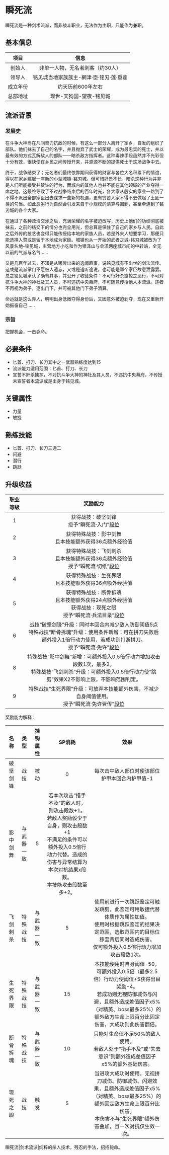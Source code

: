 # 瞬死流

瞬死流是一种剑术流派，而非战斗职业，无法作为主职，只能作为兼职。

## 基本信息

项目|信息
:--:|:--:
创始人|非单一人物，无名者刺客（约30人）
领导人|铭见城当地家族族主-網津·臣·铭刃·莲·重莲
成立年份|约天历前600年左右
总部地址|现世-天狗国-望夜-铭见城

## 流派背景

### 发展史

在斗争大神尚在凡间奋力抗敌的时候，有这么一部分人离开了家乡，自发的组织了部队。他们抹去了自己的名字，并且抛弃了武士的荣耀，成为最忠实的死士，并以最有效的方式瓦解敌人的部队——暗杀敌方指挥者。这种毒辣手段虽然并不光彩但十分有效，很快便在乡民之间传授开来，并源源不断的提供死士于这场战争中去。

终于，战争结束了；无名者们最终依靠期间获得的财富与各位大名积累下的情谊，得以在家乡建起一座新的小型城镇-铭刃城。但可惜好景不长，暗杀这种行为并非是人们所能接受并赞许的行为，而城内的其他人也并不能在其他领域的产业夺得一席之地。这最终导致了不过战争结束后的百年时光，各大家从殷实的家业一路到了不得不派出全部家臣出去谋求一些新的机遇，更有穷苦人家不得不去做起了土匪一类的勾当。如此恶劣行为自然会引发来自于小规模的清算与围剿，甚至牵连到了铭刃城的各个大家。

在通过了各种政治交涉之后，充满荣耀的名字被迫改写，历史上他们的功绩彻底被抹去，之前的结交下的情分也完全用光，但总算是保住了自己的家乡与人民。自此之后外传的技艺也变得只能传授给本地的家族人员，若是外来人想要学习，那便只能选择入赘或是留于本地成为家臣。城镇也从一开始的武者之城-铭刃城被改为了风景名地-铭见城，主营地方小吃和作为银泽山与会泽两座城市间的中转站，全无以前的气派与名气……

又是几百年过去，不知是从哪传出来的逸闻趣事，说铭见城有不出世的剑法流传。这或是流派掌门不愿被人遗忘，又或是道听途说，也可能是哪个家臣故意泄露罢。总之铭见城承认了确有其事，并公开了收徒条件：不可行奸杀掳掠之恶行，不可对抗斗争大神的神社及其人员，不可违抗中央幕府，不可随意传授他人本流派。违者不再视为弟子，逐出门下，并可被其他门下弟子清算。

命运就是这么弄人，明明出身低微夺得身份后，又因意外被迫剥夺，现在又重新开始振奋自己……

### 宗旨

把握机会，一击毙命。

## 必要条件

* 匕首、打刀、长刀其中之一武器熟练度达到15
* 流派能力适用范围：匕首、打刀、长刀
* 宣誓不奸杀掳掠，不对抗斗争大神的神社及其人员，不违抗中央幕府，不传授未宣誓者本流派或是出身于铭见城。

## 关键属性

* 力量
* 敏捷

## 熟练技能

* 匕首、打刀、长刀三选二
* 闪避
* 潜行
* 跳跃

## 升级收益

职业等级|奖励能力
:--:|:--:
1|获得战技：破坚剑锋<br>授予“瞬死流·入门”<a href="../../dan" target="_blank">段位</a>
2|获得特殊战技：影中剑舞<br>且本技能额外获得36点额外经验值
3|获得特殊战技：飞剑刺杀<br>且本技能额外获得36点额外经验值<br>授予“瞬死流·切纸”<a href="../../dan" target="_blank">段位</a>
4|获得特殊战技：生死界限<br>且本技能额外获得36点额外经验值
5|获得特殊战技：断骨拆魂<br>且本技能额外获得24点额外经验值<br>获得战技：现死之眼<br>授予“瞬死流·兵法目录”<a href="../../dan" target="_blank">段位</a>
6|战技“破坚剑锋”升级：同时本回合内减少敌人防御阈值5点<br>特殊战技“断骨拆魂”升级：使用条件新增：可在拼刀失败后额外投入1倍行动力使用，若成功则打断拼刀。<br>授予“瞬死流·免许”<a href="../../dan" target="_blank">段位</a>
8|特殊战技“影中剑舞”新增：可额外投入0.5倍行动力增加攻击段数1次，最多2。<br>特殊战技“飞剑刺杀”升级：可额外投入0.5倍行动力使“跳劈”效果X2不影响上限，不影响范围判定。
9|特殊战技“生死界限”升级：可放弃本技能额外伤害，不减少自身阈值使用。<br>授予“瞬死流·免许皆传”<a href="../../dan" target="_blank">段位</a>

奖励能力解释：

名称|类型|挂钩属性|SP消耗|效果
:--:|:--:|:--:|:--:|:--:
破坚剑锋|战技|被动|0|每次击中敌人部位时使该部位护甲本回合内护甲值-1
影中剑舞|与武器一致|5|若本次攻击“措手不及”的敌人时，则攻击段数+1。<br>若敌人奖励骰少于自身，则攻击段数+1<br>不满足的条件可以额外投入0.5倍行动力代替。造成的伤害与异常结算为本次对抗结果x段数。<br>本技能攻击段数至多+2。
飞剑刺杀|特殊战技|与武器一致|5|使用前进行一次跳跃鉴定可触发跳劈，此鉴定可用敏捷代替体质作为属性加值。<br>使用时根据跳跃鉴定的结果决定范围，选取范围内的目标位移至背后同时造成伤害。<br>仅可额外投入0.5倍行动力增加攻击段数1次。
生死界限|特殊战技|与武器一致|15|本技能使用时自身阈值-50，可额外投入0.5倍（最多2.5倍）行动力使阈值+5获得出目奖励-4。<br>若成功则无视防御减伤与闪避，且额外造成差值因子x5%（对精英、boss最多25%）的额外敌方生命上限百分比固定伤害，大成功则此伤害翻倍。
断骨拆魂|特殊战技|与武器一致|10|只能对生命值不足50%的敌人使用。<br>若敌人处于“措手不及”或“失去意识”则额外造成差值因子x5%的额外基础伤害。
现死之眼|战技|触发|5|当进攻大成功时使用，无视拼刀减伤、防御减伤、闪避效果，且额外造成差值因子x5%（对精英、boss最多25%）的额外固定敌方生命上限百分比伤害。<br>本伤害不与“生死界限”额外伤害叠加，且一次对抗仅生效一次。

瞬死流|剑术流派|纯粹的杀人技术，残忍的手法，招招毙命。